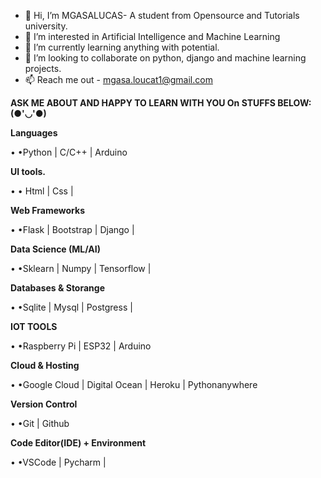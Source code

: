 - 👋 Hi, I’m MGASALUCAS- A student from Opensource and Tutorials university.
- 👀 I’m interested in Artificial Intelligence and Machine Learning
- 🌱 I’m currently learning anything with potential. 
- 💞️ I’m looking to collaborate on python, django and machine learning projects.
- 📫 Reach me out - mgasa.loucat1@gmail.com

<!---
MGASALUCAS/MGASALUCAS is a ✨ special ✨ repository because its `README.md` (this file) appears on your GitHub profile.
You can click the Preview link to take a look at your changes.
--->
**ASK ME ABOUT AND HAPPY TO LEARN WITH YOU On STUFFS BELOW:(●'◡'●)**


**Languages**

 • •Python | C/C++ | Arduino


**UI tools.**

 • • Html | Css |

**Web Frameworks**

 • •Flask | Bootstrap  | Django |


**Data Science (ML/AI)**

 • •Sklearn | Numpy | Tensorflow | 

**Databases & Storange**

 • •Sqlite | Mysql | Postgress |

**IOT TOOLS**

 • •Raspberry Pi | ESP32 | Arduino

**Cloud & Hosting**

 • •Google Cloud | Digital Ocean | Heroku | Pythonanywhere

**Version Control**

 • •Git | Github

**Code Editor(IDE) + Environment**

 • •VSCode | Pycharm |
